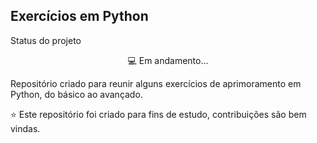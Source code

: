 ## Exercícios em Python

Status do projeto
<p align="center">💻 Em andamento...</p>

Repositório criado para reunir alguns exercícios de aprimoramento em Python, do básico ao avançado.

⭐️ Este repositório foi criado para fins de estudo, contribuições são bem vindas.

